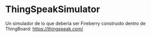 # ThingSpeakSimulator
Un simulador de lo que debería ser Fireberry  construido dentro de ThingBoard: https://thingspeak.com/
